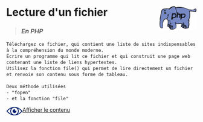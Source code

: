 # **Lecture d'un fichier** <img align="right" src="../../src/img/php.gif" alt="PHP" title="PHP" widht="auto" height="64px">

> ### ***En PHP***
    Téléchargez ce fichier, qui contient une liste de sites indispensables à la compréhension du monde moderne.
    Écrire un programme qui lit ce fichier et qui construit une page web contenant une liste de liens hypertextes.
    Utilisez la fonction file() qui permet de lire directement un fichier et renvoie son contenu sous forme de tableau.
    
    Deux méthode utilisées
    - "fopen"
    - et la fonction "file"

<img align="left" src="../../src/icon/eye.png" alt="see content" title="see content" widht="auto" height="24px"> [Afficher le contenu](https://github.com/MiKL5/afpaDev/blob/master/projets/record/instructions4use.md "Instructions")